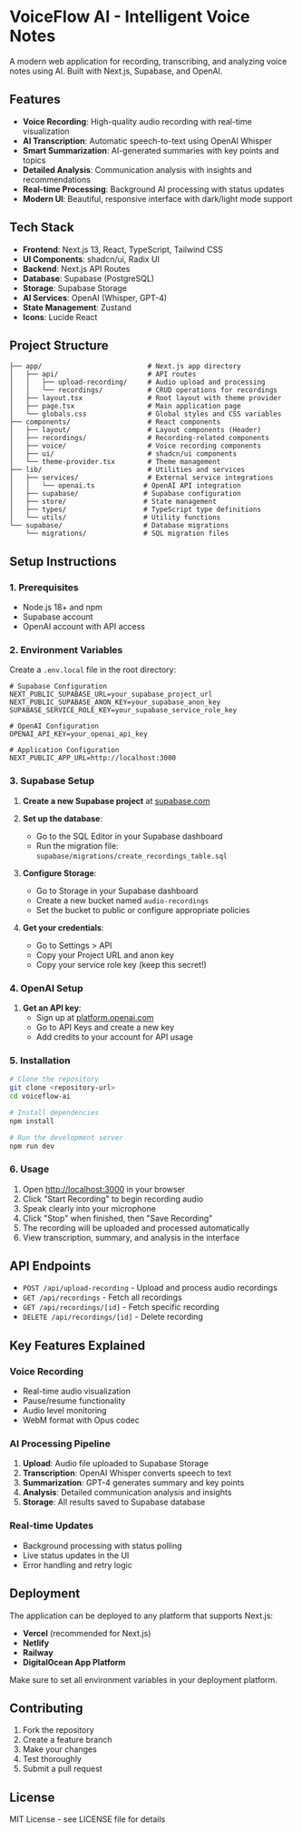 # VoiceFlow AI - Intelligent Voice Notes

A modern web application for recording, transcribing, and analyzing voice notes using AI. Built with Next.js, Supabase, and OpenAI.

## Features

- **Voice Recording**: High-quality audio recording with real-time visualization
- **AI Transcription**: Automatic speech-to-text using OpenAI Whisper
- **Smart Summarization**: AI-generated summaries with key points and topics
- **Detailed Analysis**: Communication analysis with insights and recommendations
- **Real-time Processing**: Background AI processing with status updates
- **Modern UI**: Beautiful, responsive interface with dark/light mode support

## Tech Stack

- **Frontend**: Next.js 13, React, TypeScript, Tailwind CSS
- **UI Components**: shadcn/ui, Radix UI
- **Backend**: Next.js API Routes
- **Database**: Supabase (PostgreSQL)
- **Storage**: Supabase Storage
- **AI Services**: OpenAI (Whisper, GPT-4)
- **State Management**: Zustand
- **Icons**: Lucide React

## Project Structure

```
├── app/                          # Next.js app directory
│   ├── api/                      # API routes
│   │   ├── upload-recording/     # Audio upload and processing
│   │   └── recordings/           # CRUD operations for recordings
│   ├── layout.tsx                # Root layout with theme provider
│   ├── page.tsx                  # Main application page
│   └── globals.css               # Global styles and CSS variables
├── components/                   # React components
│   ├── layout/                   # Layout components (Header)
│   ├── recordings/               # Recording-related components
│   ├── voice/                    # Voice recording components
│   ├── ui/                       # shadcn/ui components
│   └── theme-provider.tsx        # Theme management
├── lib/                          # Utilities and services
│   ├── services/                 # External service integrations
│   │   └── openai.ts            # OpenAI API integration
│   ├── supabase/                # Supabase configuration
│   ├── store/                   # State management
│   ├── types/                   # TypeScript type definitions
│   └── utils/                   # Utility functions
└── supabase/                    # Database migrations
    └── migrations/              # SQL migration files
```

## Setup Instructions

### 1. Prerequisites

- Node.js 18+ and npm
- Supabase account
- OpenAI account with API access

### 2. Environment Variables

Create a `.env.local` file in the root directory:

```env
# Supabase Configuration
NEXT_PUBLIC_SUPABASE_URL=your_supabase_project_url
NEXT_PUBLIC_SUPABASE_ANON_KEY=your_supabase_anon_key
SUPABASE_SERVICE_ROLE_KEY=your_supabase_service_role_key

# OpenAI Configuration
OPENAI_API_KEY=your_openai_api_key

# Application Configuration
NEXT_PUBLIC_APP_URL=http://localhost:3000
```

### 3. Supabase Setup

1. **Create a new Supabase project** at [supabase.com](https://supabase.com)

2. **Set up the database**:
   - Go to the SQL Editor in your Supabase dashboard
   - Run the migration file: `supabase/migrations/create_recordings_table.sql`

3. **Configure Storage**:
   - Go to Storage in your Supabase dashboard
   - Create a new bucket named `audio-recordings`
   - Set the bucket to public or configure appropriate policies

4. **Get your credentials**:
   - Go to Settings > API
   - Copy your Project URL and anon key
   - Copy your service role key (keep this secret!)

### 4. OpenAI Setup

1. **Get an API key**:
   - Sign up at [platform.openai.com](https://platform.openai.com)
   - Go to API Keys and create a new key
   - Add credits to your account for API usage

### 5. Installation

```bash
# Clone the repository
git clone <repository-url>
cd voiceflow-ai

# Install dependencies
npm install

# Run the development server
npm run dev
```

### 6. Usage

1. Open [http://localhost:3000](http://localhost:3000) in your browser
2. Click "Start Recording" to begin recording audio
3. Speak clearly into your microphone
4. Click "Stop" when finished, then "Save Recording"
5. The recording will be uploaded and processed automatically
6. View transcription, summary, and analysis in the interface

## API Endpoints

- `POST /api/upload-recording` - Upload and process audio recordings
- `GET /api/recordings` - Fetch all recordings
- `GET /api/recordings/[id]` - Fetch specific recording
- `DELETE /api/recordings/[id]` - Delete recording

## Key Features Explained

### Voice Recording
- Real-time audio visualization
- Pause/resume functionality
- Audio level monitoring
- WebM format with Opus codec

### AI Processing Pipeline
1. **Upload**: Audio file uploaded to Supabase Storage
2. **Transcription**: OpenAI Whisper converts speech to text
3. **Summarization**: GPT-4 generates summary and key points
4. **Analysis**: Detailed communication analysis and insights
5. **Storage**: All results saved to Supabase database

### Real-time Updates
- Background processing with status polling
- Live status updates in the UI
- Error handling and retry logic

## Deployment

The application can be deployed to any platform that supports Next.js:

- **Vercel** (recommended for Next.js)
- **Netlify**
- **Railway**
- **DigitalOcean App Platform**

Make sure to set all environment variables in your deployment platform.

## Contributing

1. Fork the repository
2. Create a feature branch
3. Make your changes
4. Test thoroughly
5. Submit a pull request

## License

MIT License - see LICENSE file for details